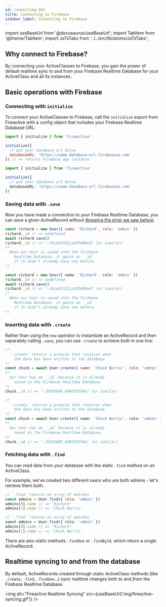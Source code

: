 ```yaml
---
id: connecting-101
title: Connecting to Firebase
sidebar_label: Connecting to Firebase
---
```


import useBaseUrl from '@docusaurus/useBaseUrl';
import TabItem from '@theme/TabItem';
import JsTsTabs from '../../src/lib/atoms/JsTsTabs';

## Why connect to Firebase?

By connecting your ActiveClasses to Firebase, you gain the power of default realtime sync to and from your Firebase Realtime Database for your ActiveClass and all its instances.

## Basic operations with Firebase
### Connecting with `initialize`

To connect your ActiveClasses to Firebase, call the `initialize` export from Fireactive with a config object that includes your Firebase Realtime Database URL:

<JsTsTabs>
<TabItem value="js">

```js
import { initialize } from 'fireactive'

initialize({
  // put your database url below
  databaseURL: 'https://some-database-url.firebaseio.com'
}) // => returns Firebase app instance
```

</TabItem>
<TabItem value="ts">

```ts
import { initialize } from 'fireactive'

initialize({
  // put your database url below
  databaseURL: 'https://some-database-url.firebaseio.com'
})
```

</TabItem>
</JsTsTabs>

### Saving data with `.save`

Now you have made a connection to your Firebase Realtime Database, you can save a given ActiveRecord without [throwing the error we saw before](active-class-101.md#protip-remember-to-initialize):

<JsTsTabs>
<TabItem value="js">

```js
const richard = new User({ name: 'Richard', role: 'admin' })
richard._id // => undefined
await richard.save()
richard._id // => "-JhLeOlGIEjaIOFHR0xd" (or similar)
/* 
  When our User is saved into the Firebase
    Realtime Database, it gains an `_id`
    if it didn't already have one before.
*/
```

</TabItem>
<TabItem value="ts">

```ts
const richard = new User({ name: 'Richard', role: 'admin' })
richard._id // => undefined
await richard.save()
richard._id // => "-JhLeOlGIEjaIOFHR0xd" (or similar)
/* 
  When our User is saved into the Firebase
    Realtime Database, it gains an `_id`
    if it didn't already have one before.
*/
```

</TabItem>
</JsTsTabs>

### Inserting data with `.create`

Rather than using the `new` operator to instantiate an ActiveRecord and then separately calling `.save`, you can use `.create` to achieve both in one line:

<JsTsTabs>
<TabItem value="js">

```js
/*
  `.create` returns a promise that resolves when
    the data has been written to the database
*/
const chuck = await User.create({ name: 'Chuck Norris', role: 'admin' })
/* 
  Our User has an `_id` because it is already
    saved in the Firebase Realtime Database.
*/
chuck._id // => "-JhQ76OEK_848CkIFhAq" (or similar)
```

</TabItem>
<TabItem value="ts">

```ts
/*
  `.create` returns a promise that resolves when
    the data has been written to the database
*/
const chuck = await User.create({ name: 'Chuck Norris', role: 'admin' })
/* 
  Our User has an `_id` because it is already
    saved in the Firebase Realtime Database.
*/
chuck._id // => "-JhQ76OEK_848CkIFhAq" (or similar)
```

</TabItem>
</JsTsTabs>

### Fetching data with `.find`

You can read data from your database with the static `.find` method on an ActiveClass.

For example, we've created two different users who are both admins - let's retrieve them both.

<JsTsTabs>
<TabItem value="js">

```js
// `.find` returns an array of matches
const admins = User.find({ role: 'admin' })
admins[0].name // => 'Richard'
admins[1].name // => 'Chuck Norris'
```

</TabItem>
<TabItem value="ts">

```ts
// `.find` returns an array of matches
const admins = User.find({ role: 'admin' })
admins[0].name // => 'Richard'
admins[1].name // => 'Chuck Norris'
```

</TabItem>
</JsTsTabs>

There are also static methods `.findOne` or `.findById`, which return a single ActiveRecord.

## Realtime syncing to and from the database
By default, ActiveRecords created through static ActiveClass methods (like `.create`, `.find`, `.findOne`...) sync realtime changes both *to* and *from* the Firebase Realtime Database.

<img alt="Fireactive Realtime Syncing" src={useBaseUrl('img/fireactive-syncing.gif')} />